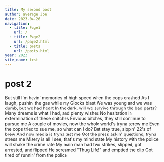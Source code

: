 ```yaml
---
title: My second post
author: average Joe
date: 2023-04-26
navigation:
  - title: Page1
    url: /
  - title: Page2
    url: /page2.html
  - title: posts
    url: /posts.html
year: 2023
site_name: test
---
```

# post 2

But still I'm havin' memories of high speed when the cops crashed
As I laugh, pushin' the gas while my Glocks blast
We was young and we was dumb, but we had heart
In the dark, will we survive through the bad parts?
Many dreams is what I had, and plenty wishes
No hesitation in extermination of these snitches
Envious bitches, they still continue to pursue me
A couple of movies, now the whole world's tryna screw me
Even the cops tried to sue me, so what can I do?
But stay true, sippin' 22's of brew
And now media is tryna test me
Got the press askin' questions, tryna stress me
Misery is all I see, that's my mind state
My history with the police will shake the crime rate
My main man had two strikes, slipped, got arrested, and flipped
He screamed "Thug Life!" and emptied the clip
Got tired of runnin' from the police

